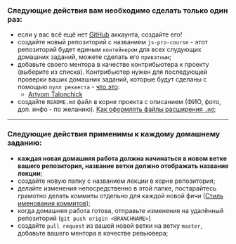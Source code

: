 ### Следующие действия вам необходимо сделать только один раз:

- если у вас всё ещё нет [GitHub](https://github.com/) аккаунта, создайте его!
- создайте новый репозиторий с названием `js-pro-course` - этот репозиторий будет единым `контейнером` для всех слудующих домашних заданий, можете сделать его `приватным`;
- добавьте своего ментора в качестве контрибьютера к проекту (выберите из списка). Контрибьютер нужен для последующей проверки ваших домашних заданий, которые будут сделаны с помощью `пулл реквеста` - [что это](https://habr.com/ru/post/125999/):
  - [Artyom Talonchick](https://github.com/ArtyomTalonchick)
- создайте `README.md` файл в корне проекта с описанием (ФИО, фото, доп. инфо - по желанию). [Как оформлять файлы расширения `.md`](https://guides.github.com/features/mastering-markdown/);

---

### Следующие действия применимы к каждому домашнему заданию:

- **каждая новая домашняя работа должна начинаться в новом ветке вашего репозитория, название ветки должно отображать название лекции**;
- создайте новую папку с названием лекции в корне репозитория;
- делайте изменения непосредственно в этой папке, постарайтесь грамотно делать коммиты отдельно для каждой новой фичи ([Стиль именования коммитов](https://habr.com/ru/post/183646/));
- когда домашняя работа готова, отправьте изменения на удалённый репозиторий (`git push origin <BRANCHNAME>`)
- создайте `pull request` из вашей новой ветки на ветку `master`, добавьте вашего ментора в качестве ревьювера;

